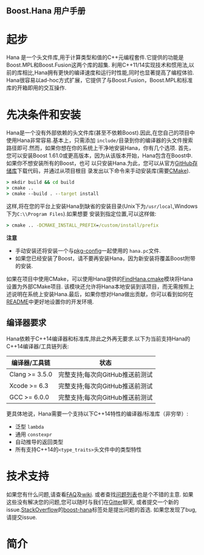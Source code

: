 Boost.Hana 用户手册
------------------

# 起步

Hana 是一个头文件库,用于计算类型和值的C++元编程套件.它提供的功能是Boost.MPL和Boost.Fusion这两个库的超集.
利用C++11/14实现技术和惯用法,以前的库相比,Hana拥有更快的编译速度和运行时性能,同时也显著提高了编程体验.
Hana很容易以ad-hoc方式扩展，它提供了与Boost.Fusion，Boost.MPL和标准库的开箱即用的交互操作.

# 先决条件和安装

Hana是一个没有外部依赖的头文件库(甚至不依赖Boost).因此,在您自己的项目中使用Hana非常容易.基本上，只需添加
`include/`目录到你的编译器的头文件搜索路径即可.然而，如果你想在你的系统上干净地安装Hana，你有几个选项.
首先，您可以安装Boost 1.61.0或更高版本，因为从该版本开始，Hana包含在Boost中.如果你不想安装所有的Boost，也可
以只安装Hana.为此，您可以从官方[GitHub存储库](https://github.com/boostorg/hana)下载代码，并通过从项目根目
录发出以下命令来手动安装库(需要[CMake](http://www.cmake.org/)).

``` bat
> mkdir build && cd build
> cmake ..
> cmake --build . --target install
```

这样,将在您的平台上安装Hana到缺省的安装目录(Unix下为`/usr/local`,Windows下为`C:\\Program Files`).如果想要
安装到指定位置,可以这样做:

``` bat
> cmake .. -DCMAKE_INSTALL_PREFIX=/custom/install/prefix 
```

**注意**
* 手动安装还将安装一个与[pkg-config](http://www.freedesktop.org/wiki/Software/pkg-config/)一起使用的
`hana.pc`文件.
* 如果您已经安装了Boost，请不要再安装Hana，因为新安装将覆盖Boost附带的安装.

如果在项目中使用CMake，可以使用Hana提供的[FindHana.cmake](https://github.com/boostorg/hana/blob/master/cmake/FindHana.cmake)模块将Hana设置为外部CMake项目.
该模块还允许将Hana本地安装到该项目，而无需按照上述说明在系统上安装Hana.最后，如果你想对Hana做出贡献，你可以看到如何在[README](https://github.com/boostorg/hana/blob/master/README.md#hacking-on-hana)中更好地设置你的开发环境.

## 编译器要求

Hana依赖于C++14编译器和标准库,除此之外再无要求.以下为当前支持Hana的C++14编译器/工具链列表:

| 编译器/工具链   |               状态            |
-----------------|-------------------------------
| Clang >= 3.5.0 | 完整支持;每次向GitHub推送前测试 |
| Xcode >= 6.3   | 完整支持;每次向GitHub推送前测试 |
| GCC   >= 6.0.0 | 完整支持;每次向GitHub推送前测试 |

更具体地说，Hana需要一个支持以下C++14特性的编译器/标准库（非穷举）:

* 泛型 `lambda`
* 通用 `constexpr`
* 自动推导的返回类型
* 所有支持C++14的`<type_traits>`头文件中的类型特性

# 技术支持

如果您有什么问题,请查看[FAQ]()及[wiki](https://github.com/boostorg/hana/wiki).
或者查找[问题列表](https://github.com/boostorg/hana/issues)也是个不错的主意.
如果这些没有解决您的问题,您可以随时与我们在[Gitter](https://gitter.im/boostorg/hana)聊天,
或者提交一个新的issue.[StackOverflow]()的[boost-hana]()标签处是提出问题的首选.
如果您发现了bug,请提交issue.

# 简介
